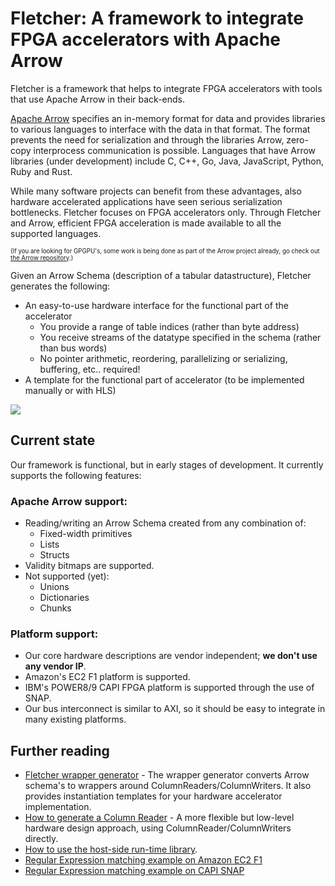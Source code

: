 # Fletcher: A framework to integrate FPGA accelerators with Apache Arrow

Fletcher is a framework that helps to integrate FPGA accelerators with tools that use
Apache Arrow in their back-ends.

[Apache Arrow](https://arrow.apache.org/) specifies an in-memory format for data and 
provides libraries to various languages to interface with the data in that format. The
format prevents the need for serialization and through the libraries Arrow, zero-copy 
interprocess communication is possible. Languages that have Arrow libraries (under development)
include C, C++, Go, Java, JavaScript, Python, Ruby and Rust.

While many software projects can benefit from these advantages, also hardware accelerated
applications have seen serious serialization bottlenecks. Fletcher focuses on FPGA accelerators only.
Through Fletcher and Arrow, efficient FPGA acceleration is made available to all the supported languages.

<sup><sub>(If you are looking for GPGPU's, some work is being done as part of the Arrow project already, go check out 
[the Arrow repository](https://github.com/apache/arrow).)</sub></sup>

Given an Arrow Schema (description of a tabular datastructure), Fletcher generates the following:

* An easy-to-use hardware interface for the functional part of the accelerator
  * You provide a range of table indices (rather than byte address)
  * You receive streams of the datatype specified in the schema (rather than bus words)
  * No pointer arithmetic, reordering, parallelizing or serializing, buffering, etc.. required!
* A template for the functional part of accelerator (to be implemented manually or with HLS)

<img src="fletcher.svg">

## Current state
Our framework is functional, but in early stages of development. It currently supports the
following features:

### Apache Arrow support:
* Reading/writing an Arrow Schema created from any combination of:
  - Fixed-width primitives
  - Lists
  - Structs
* Validity bitmaps are supported.
* Not supported (yet):
  - Unions
  - Dictionaries
  - Chunks

### Platform support:
* Our core hardware descriptions are vendor independent; __we don't use any vendor IP__.
* Amazon's EC2 F1 platform is supported.
* IBM's POWER8/9 CAPI FPGA platform is supported through the use of SNAP.
* Our bus interconnect is similar to AXI, so it should be easy to integrate in many existing 
  platforms.

## Further reading
  * [Fletcher wrapper generator](codegen/fletchgen) - The wrapper generator converts Arrow schema's to wrappers around ColumnReaders/ColumnWriters. It also provides instantiation templates for your hardware accelerator implementation.
  * [How to generate a Column Reader](hardware) - A more flexible but low-level hardware design approach, using ColumnReader/ColumnWriters directly.
  * [How to use the host-side run-time library](runtime).
  * [Regular Expression matching example on Amazon EC2 F1](platforms/aws-f1/regexp)
  * [Regular Expression matching example on CAPI SNAP](platforms/snap/regexp)
